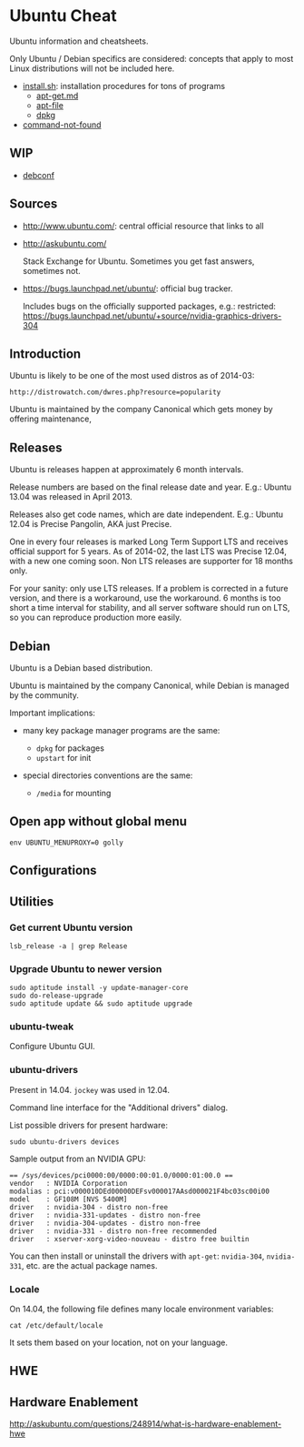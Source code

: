 # Ubuntu Cheat

Ubuntu information and cheatsheets.

Only Ubuntu / Debian specifics are considered: concepts that apply to most Linux distributions will not be included here.

- [install.sh](install.sh): installation procedures for tons of programs
    - [apt-get.md](apt-get.md)
    - [apt-file](apt-file.md)
    - [dpkg](dpkg.md)
- [command-not-found](command-not-found.md)

## WIP

- [debconf](debconf.md)

## Sources

-   <http://www.ubuntu.com/>: central official resource that links to all

-   <http://askubuntu.com/>

    Stack Exchange for Ubuntu. Sometimes you get fast answers, sometimes not.

-   <https://bugs.launchpad.net/ubuntu/>: official bug tracker.

    Includes bugs on the officially supported packages, e.g.: restricted:
    <https://bugs.launchpad.net/ubuntu/+source/nvidia-graphics-drivers-304>

## Introduction

Ubuntu is likely to be one of the most used distros as of 2014-03:

	http://distrowatch.com/dwres.php?resource=popularity

Ubuntu is maintained by the company Canonical which gets money by offering maintenance,

## Releases

Ubuntu is releases happen at approximately 6 month intervals.

Release numbers are based on the final release date and year. E.g.: Ubuntu 13.04 was released in April 2013.

Releases also get code names, which are date independent. E.g.: Ubuntu 12.04 is Precise Pangolin, AKA just Precise.

One in every four releases is marked Long Term Support LTS and receives official support for 5 years. As of 2014-02, the last LTS was Precise 12.04, with a new one coming soon. Non LTS releases are supporter for 18 months only.

For your sanity: only use LTS releases. If a problem is corrected in a future version, and there is a workaround, use the workaround. 6 months is too short a time interval for stability, and all server software should run on LTS, so you can reproduce production more easily.

## Debian

Ubuntu is a Debian based distribution.

Ubuntu is maintained by the company Canonical, while Debian is managed by the community.

Important implications:

-   many key package manager programs are the same:

	- `dpkg` for packages
	- `upstart` for init

-   special directories conventions are the same:

	- `/media` for mounting

## Open app without global menu

	env UBUNTU_MENUPROXY=0 golly

## Configurations

## Utilities

### Get current Ubuntu version

	lsb_release -a | grep Release

### Upgrade Ubuntu to newer version

	sudo aptitude install -y update-manager-core
	sudo do-release-upgrade
	sudo aptitude update && sudo aptitude upgrade


### ubuntu-tweak

Configure Ubuntu GUI.

### ubuntu-drivers

Present in 14.04. `jockey` was used in 12.04.

Command line interface for the "Additional drivers" dialog.

List possible drivers for present hardware:

    sudo ubuntu-drivers devices

Sample output from an NVIDIA GPU:

    == /sys/devices/pci0000:00/0000:00:01.0/0000:01:00.0 ==
    vendor   : NVIDIA Corporation
    modalias : pci:v000010DEd00000DEFsv000017AAsd000021F4bc03sc00i00
    model    : GF108M [NVS 5400M]
    driver   : nvidia-304 - distro non-free
    driver   : nvidia-331-updates - distro non-free
    driver   : nvidia-304-updates - distro non-free
    driver   : nvidia-331 - distro non-free recommended
    driver   : xserver-xorg-video-nouveau - distro free builtin

You can then install or uninstall the drivers with `apt-get`:
`nvidia-304`, `nvidia-331`, etc. are the actual package names.

### Locale

On 14.04, the following file defines many locale environment variables:

    cat /etc/default/locale

It sets them based on your location, not on your language.

## HWE

## Hardware Enablement

<http://askubuntu.com/questions/248914/what-is-hardware-enablement-hwe>
